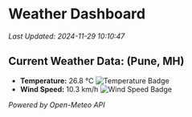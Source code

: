 
# Weather Dashboard

_Last Updated: 2024-11-29 10:10:47_

## Current Weather Data: (Pune, MH)
- **Temperature:** 26.8 °C ![Temperature Badge](https://img.shields.io/badge/Temperature-Medium%20Temp-green)
- **Wind Speed:** 10.3 km/h ![Wind Speed Badge](https://img.shields.io/badge/Wind%20Speed-Low%20Wind-blue)

*Powered by Open-Meteo API*
